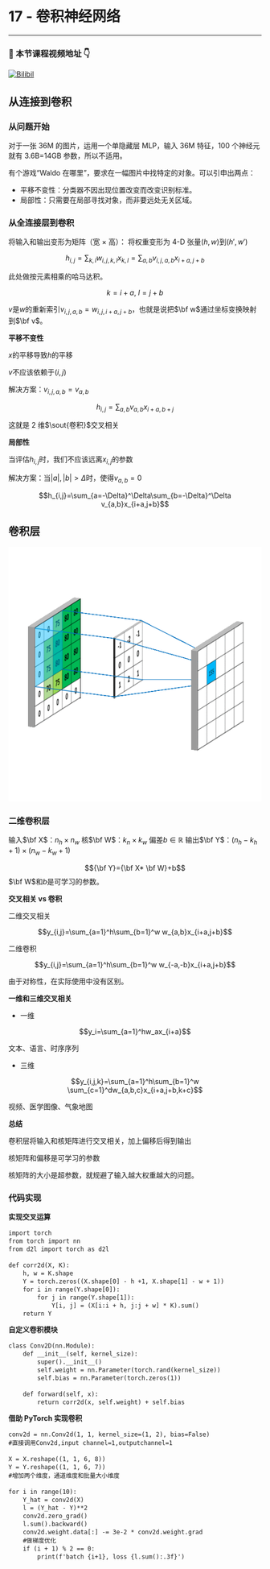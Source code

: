 # 17 - 卷积神经网络

---

### 🎦 本节课程视频地址 👇

[![Bilibil](https://i1.hdslb.com/bfs/archive/7f53ce06c826938d646dfc7dbf010a741fa8c3cc.jpg@640w_400h_100Q_1c.webp)](https://www.bilibili.com/video/BV1L64y1m7Nh)

## 从连接到卷积

### 从问题开始

对于一张 36M 的图片，运用一个单隐藏层 MLP，输入 36M 特征，100 个神经元就有 3.6B=14GB 参数，所以不适用。

有个游戏“Waldo 在哪里”，要求在一幅图片中找特定的对象。可以引申出两点：

- 平移不变性：分类器不因出现位置改变而改变识别标准。
- 局部性：只需要在局部寻找对象，而非要远处无关区域。

### 从全连接层到卷积

将输入和输出变形为矩阵（宽 × 高）：
将权重变形为 4-D 张量$(h, w)$到$(h', w')$

$$
h_{i,j}=\sum_{k,l}w_{i,j,k,l}x_{k,l}=\sum_{a,b}v_{i,j,a,b}x_{i+a,j+b}
$$

此处做按元素相乘的哈马达积。

$$k=i+a,\ l=j+b$$

$v$是$w$的重新索引$v_{i,j,a,b}=w_{i,j,i+a,j+b}$，也就是说把$\bf w$通过坐标变换映射到$\bf v$。

**平移不变性**

$x$的平移导致$h$的平移

$v$不应该依赖于$(i,j)$

解决方案：$v_{i,j,a,b}=v_{a,b}$

$$h_{i,j}=\sum_{a,b}v_{a,b}x_{i+a,b+j}$$

这就是 2 维$\sout{卷积}$交叉相关

**局部性**

当评估$h_{i,j}$时，我们不应该远离$x_{i,j}$的参数

解决方案：当$|a|,|b|\gt\Delta$时，使得$v_{a,b}=0$

$$h_{i,j}=\sum_{a=-\Delta}^\Delta\sum_{b=-\Delta}^\Delta v_{a,b}x_{i+a,j+b}$$

## 卷积层

![](\Images/conv-full-layer.gif)

### 二维卷积层

输入$\bf X$：$n_h\times n_w$
核$\bf W$：$k_n\times k_w$
偏差$b\in \mathbb R$
输出$\bf Y$：$(n_h-k_h+1)\times(n_w-k_w+1)$

$${\bf Y}={\bf X* \bf W}+b$$
$\bf W$和$b$是可学习的参数。

**交叉相关 vs 卷积**

二维交叉相关

$$y_{i,j}=\sum_{a=1}^h\sum_{b=1}^w w_{a,b}x_{i+a,j+b}$$

二维卷积

$$y_{i,j}=\sum_{a=1}^h\sum_{b=1}^w w_{-a,-b}x_{i+a,j+b}$$

由于对称性，在实际使用中没有区别。

**一维和三维交叉相关**

- 一维

$$y_i=\sum_{a=1}^hw_ax_{i+a}$$

文本、语言、时序序列

- 三维

$$y_{i,j,k}=\sum_{a=1}^h\sum_{b=1}^w \sum_{c=1}^dw_{a,b,c}x_{i+a,j+b,k+c}$$

视频、医学图像、气象地图

**总结**

卷积层将输入和核矩阵进行交叉相关，加上偏移后得到输出

核矩阵和偏移是可学习的参数

核矩阵的大小是超参数，就规避了输入越大权重越大的问题。

### 代码实现

**实现交叉运算**

```
import torch
from torch import nn
from d2l import torch as d2l

def corr2d(X, K):
    h, w = K.shape
    Y = torch.zeros((X.shape[0] - h +1, X.shape[1] - w + 1))
    for i in range(Y.shape[0]):
        for j in range(Y.shape[1]):
            Y[i, j] = (X[i:i + h, j:j + w] * K).sum()
    return Y
```

**自定义卷积模块**

```
class Conv2D(nn.Module):
    def __init__(self, kernel_size):
        super().__init__()
        self.weight = nn.Parameter(torch.rand(kernel_size))
        self.bias = nn.Parameter(torch.zeros(1))

    def forward(self, x):
        return corr2d(x, self.weight) + self.bias
```

**借助 PyTorch 实现卷积**

```
conv2d = nn.Conv2d(1, 1, kernel_size=(1, 2), bias=False)
#直接调用Conv2d,input channel=1,outputchannel=1

X = X.reshape((1, 1, 6, 8))
Y = Y.reshape((1, 1, 6, 7))
#增加两个维度，通道维度和批量大小维度

for i in range(10):
    Y_hat = conv2d(X)
    l = (Y_hat - Y)**2
    conv2d.zero_grad()
    l.sum().backward()
    conv2d.weight.data[:] -= 3e-2 * conv2d.weight.grad
    #做梯度优化
    if (i + 1) % 2 == 0:
        print(f'batch {i+1}, loss {l.sum():.3f}')
```

